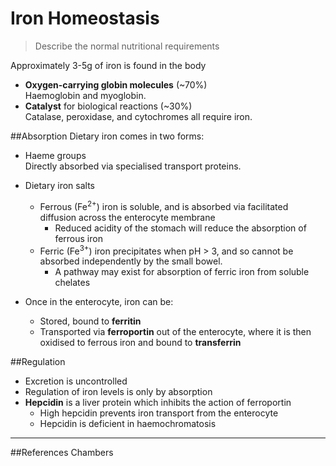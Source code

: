# Iron Homeostasis
>	Describe the normal nutritional requirements

Approximately 3-5g of iron is found in the body
* **Oxygen-carrying globin molecules** (~70%)  
Haemoglobin and myoglobin.
* **Catalyst** for biological reactions (~30%)  
Catalase, peroxidase, and cytochromes all require iron.

##Absorption
Dietary iron comes in two forms:
* Haeme groups  
Directly absorbed via specialised transport proteins.
* Dietary iron salts  
  * Ferrous (Fe<sup>2+</sup>) iron is soluble, and is absorbed via facilitated diffusion across the enterocyte membrane
    * Reduced acidity of the stomach will reduce the absorption of ferrous iron
  * Ferric (Fe<sup>3+</sup>) iron precipitates when pH > 3, and so cannot be absorbed independently by the small bowel.
    * A pathway may exist for absorption of ferric iron from soluble chelates


* Once in the enterocyte, iron can be:
  * Stored, bound to **ferritin**
  * Transported via **ferroportin** out of the enterocyte, where it is then oxidised to ferrous iron and bound to **transferrin**

##Regulation
* Excretion is uncontrolled
* Regulation of iron levels is only by absorption
* **Hepcidin** is a liver protein which inhibits the action of ferroportin
  * High hepcidin prevents iron transport from the enterocyte
  * Hepcidin is deficient in haemochromatosis

---
##References
Chambers